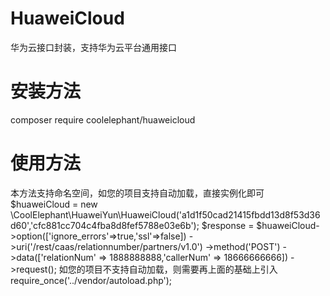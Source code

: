 # HuaweiCloud
华为云接口封装，支持华为云平台通用接口

# 安装方法
composer require coolelephant/huaweicloud

# 使用方法
本方法支持命名空间，如您的项目支持自动加载，直接实例化即可
$huaweiCloud = new \CoolElephant\HuaweiYun\HuaweiCloud('a1d1f50cad21415fbdd13d8f53d36d60','cfc881cc704c4fba8d8fef5788e03e6b');
$response = $huaweiCloud->option(['ignore_errors'=>true,'ssl'=>false])
                        ->uri('/rest/caas/relationnumber/partners/v1.0')
                        ->method('POST')
                        ->data(['relationNum' => 1888888888,'callerNum' => 18666666666])
                        ->request();
如您的项目不支持自动加载，则需要再上面的基础上引入require_once('../vendor/autoload.php');
